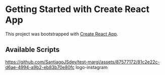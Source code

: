 # Getting Started with Create React App

This project was bootstrapped with [Create React App](https://github.com/facebook/create-react-app).

## Available Scripts

https://github.com/SantiagoJSdev/test-margi/assets/87577172/81c2e22c-d6ae-4994-a9b2-eb83b70e80fc logo-instagram